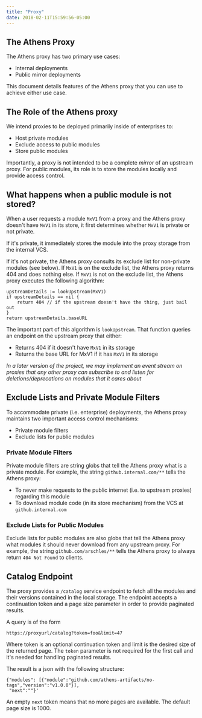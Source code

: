 ```yaml
---
title: "Proxy"
date: 2018-02-11T15:59:56-05:00
---
```


## The Athens Proxy

The Athens proxy has two primary use cases:

- Internal deployments
- Public mirror deployments

This document details features of the Athens proxy that you can use to achieve either use case.

## The Role of the Athens proxy

We intend proxies to be deployed primarily inside of enterprises to:

- Host private modules
- Exclude access to public modules
- Store public modules

Importantly, a proxy is not intended to be a complete _mirror_ of an upstream proxy. For public modules, its role is to store the modules locally and provide access control.

## What happens when a public module is not stored?

When a user requests a module `MxV1` from a proxy and the Athens proxy doesn't have `MxV1` in its store, it first determines whether `MxV1` is private or not private.

If it's private, it immediately stores the module into the proxy storage from the internal VCS.

If it's not private, the Athens proxy consults its exclude list for non-private modules (see below). If `MxV1` is on the exclude list, the Athens proxy returns 404 and does nothing else. If `MxV1` is not on the exclude list, the Athens proxy executes the following algorithm:

```
upstreamDetails := lookUpstream(MxV1)
if upstreamDetails == nil {
	return 404 // if the upstream doesn't have the thing, just bail out
}
return upstreamDetails.baseURL
```

The important part of this algorithm is `lookUpstream`. That function queries an endpoint on the upstream proxy that either:

- Returns 404 if it doesn't have `MxV1` in its storage
- Returns the base URL for MxV1 if it has `MxV1` in its storage

_In a later version of the project, we may implement an event stream on proxies that any other proxy can subscribe to and listen for deletions/deprecations on modules that it cares about_

## Exclude Lists and Private Module Filters

To accommodate private (i.e. enterprise) deployments, the Athens proxy maintains two important access control mechanisms:

- Private module filters
- Exclude lists for public modules

### Private Module Filters

Private module filters are string globs that tell the Athens proxy what is a private module. For example, the string `github.internal.com/**` tells the Athens proxy:

- To never make requests to the public internet (i.e. to upstream proxies) regarding this module
- To download module code (in its store mechanism) from the VCS at `github.internal.com`

### Exclude Lists for Public Modules

Exclude lists for public modules are also globs that tell the Athens proxy what modules it should never download from any upstream proxy. For example, the string `github.com/arschles/**` tells the Athens proxy to always return `404 Not Found` to clients.

## Catalog Endpoint

The proxy provides a `/catalog` service endpoint to fetch all the modules and their versions contained in the local storage. The endpoint accepts a continuation token and a page size parameter in order to provide paginated results.

A query is of the form

`https://proxyurl/catalog?token=foo&limit=47`

Where token is an optional continuation token and limit is the desired size of the returned page.
The `token` parameter is not required for the first call and it's needed for handling paginated results.


The result is a json with the following structure:

```
{"modules": [{"module":"github.com/athens-artifacts/no-tags","version":"v1.0.0"}],
 "next":""}'
```

An empty `next` token means that no more pages are available. The default page size is 1000.
